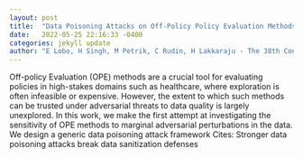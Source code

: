 ```yaml
---
layout: post
title:  "Data Poisoning Attacks on Off-Policy Policy Evaluation Methods"
date:   2022-05-25 22:16:33 -0400
categories: jekyll update
author: "E Lobo, H Singh, M Petrik, C Rudin, H Lakkaraju - The 38th Conference on , 2022"
---
```

Off-policy Evaluation (OPE) methods are a crucial tool for evaluating policies in high-stakes domains such as healthcare, where exploration is often infeasible or expensive. However, the extent to which such methods can be trusted under adversarial threats to data quality is largely unexplored. In this work, we make the first attempt at investigating the sensitivity of OPE methods to marginal adversarial perturbations in the data. We design a generic data poisoning attack framework  Cites: Stronger data poisoning attacks break data sanitization defenses